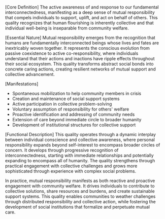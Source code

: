 [Core Definition]
The active awareness of and response to our fundamental interconnectedness, manifesting as a deep sense of mutual responsibility that compels individuals to support, uplift, and act on behalf of others. This quality recognizes that human flourishing is inherently collective and that individual well-being is inseparable from community welfare.

[Essential Nature]
Mutual responsibility emerges from the recognition that humans are fundamentally interconnected beings whose lives and fates are inextricably woven together. It represents the conscious evolution from passive coexistence to active co-responsibility, where individuals understand that their actions and inactions have ripple effects throughout their social ecosystem. This quality transforms abstract social bonds into concrete caring actions, creating resilient networks of mutual support and collective advancement.

[Manifestations]
- Spontaneous mobilization to help community members in crisis
- Creation and maintenance of social support systems
- Active participation in collective problem-solving
- Voluntary assumption of responsibility for others' welfare
- Proactive identification and addressing of community needs
- Extension of care beyond immediate circle to broader humanity
- Development of institutional structures for collective support

[Functional Description]
This quality operates through a dynamic interplay between individual conscience and collective awareness, where personal responsibility expands beyond self-interest to encompass broader circles of concern. It develops through progressive recognition of interconnectedness, starting with immediate relationships and potentially expanding to encompass all of humanity. The quality strengthens through practical engagement with collective challenges and grows more sophisticated through experience with complex social problems.

In practice, mutual responsibility manifests as both reactive and proactive engagement with community welfare. It drives individuals to contribute to collective solutions, share resources and burdens, and create sustainable support systems. This quality enables communities to weather challenges through distributed responsibility and collective action, while fostering the development of social institutions that formalize and perpetuate mutual care.